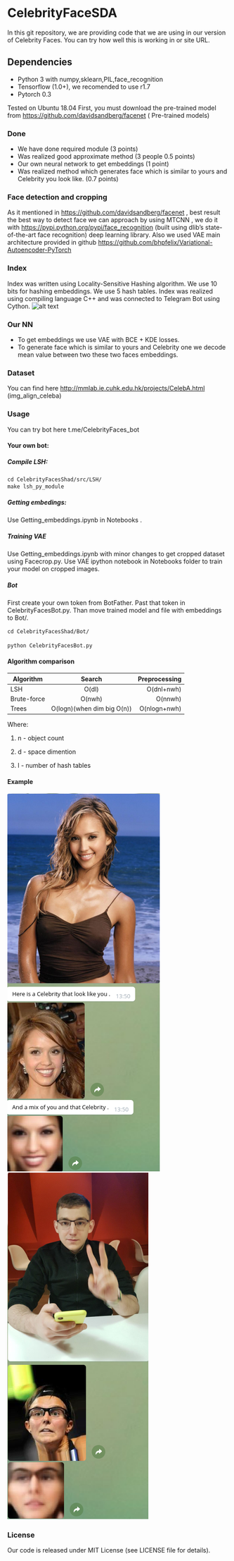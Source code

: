 # CelebrityFaceSDA

In this git repository, we are providing code that we are using in our version of Celebrity Faces.
You can try how well this is working in or site URL.


## Dependencies
* Python 3 with numpy,sklearn,PIL,face_recognition
* Tensorflow (1.0+), we recomended to use r1.7
* Pytorch 0.3


Tested on Ubuntu 18.04
First, you must download the pre-trained model from  https://github.com/davidsandberg/facenet ( Pre-trained models)


### Done
 * We have done required module (3 points)
 * Was realized good approximate method (3 people 0.5 points)
 * Our own neural network to get embeddings (1 point)
 * Was realized method which generates face which is similar to yours and Celebrity you look like. (0.7 points)

### Face detection and cropping 
 As it mentioned in https://github.com/davidsandberg/facenet ,  best result the best way to detect face we can approach by using MTCNN , we do it with 
https://pypi.python.org/pypi/face_recognition (built using dlib’s state-of-the-art face recognition) deep learning library.
 Also we used VAE main architecture provided in github https://github.com/bhpfelix/Variational-Autoencoder-PyTorch


### Index
 Index was written using Locality-Sensitive Hashing algorithm. We use 10 bits for hashing embeddings. We use 5 hash tables. Index was realized using compiling language C++ and was connected to Telegram Bot using Cython.
 ![alt text](http://www.speedupcode.com/wp-content/uploads/2018/02/scheme_little_color.png)


### Our NN
 * To get embeddings we use VAE with BCE + KDE losses.
 * To generate face which is similar to yours and Celebrity one we decode mean value between two these two faces embeddings.

### Dataset
You can find here http://mmlab.ie.cuhk.edu.hk/projects/CelebA.html (img_align_celeba)

### Usage
You can try bot here t.me/CelebrityFaces_bot

#### Your own bot:
##### Compile LSH:
```
cd CelebrityFacesShad/src/LSH/
make lsh_py_module
```
##### Getting embedings:
Use Getting_embeddings.ipynb in Notebooks .

##### Training VAE
Use Getting_embeddings.ipynb with minor changes to get cropped dataset using  Facecrop.py.
Use VAE ipython notebook in Notebooks folder to train your model on cropped images.

##### Bot
First create your own token from BotFather. Past that token in CelebrityFacesBot.py.
Than move trained model and file with embeddings to Bot/.
```
cd CelebrityFacesShad/Bot/

python CelebrityFacesBot.py
```
#### Algorithm comparison

| Algorithm     | Search    | Preprocessing |
| ------------- |:---------:| -------------:|
| LSH           | O(dl)     | O(dnl+nwh)    |
| Brute-force   | O(nwh)    | O(nnwh)       |
| Trees         | O(logn)(when dim big O(n))| O(nlogn+nwh)   |

Where:

1) n - object count

2) d - space dimention

3) l - number of hash tables


#### Example
![alt text](Examples/1.png)
![alt text](Examples/2.png)
### License
Our code is released under MIT License (see LICENSE file for details).

